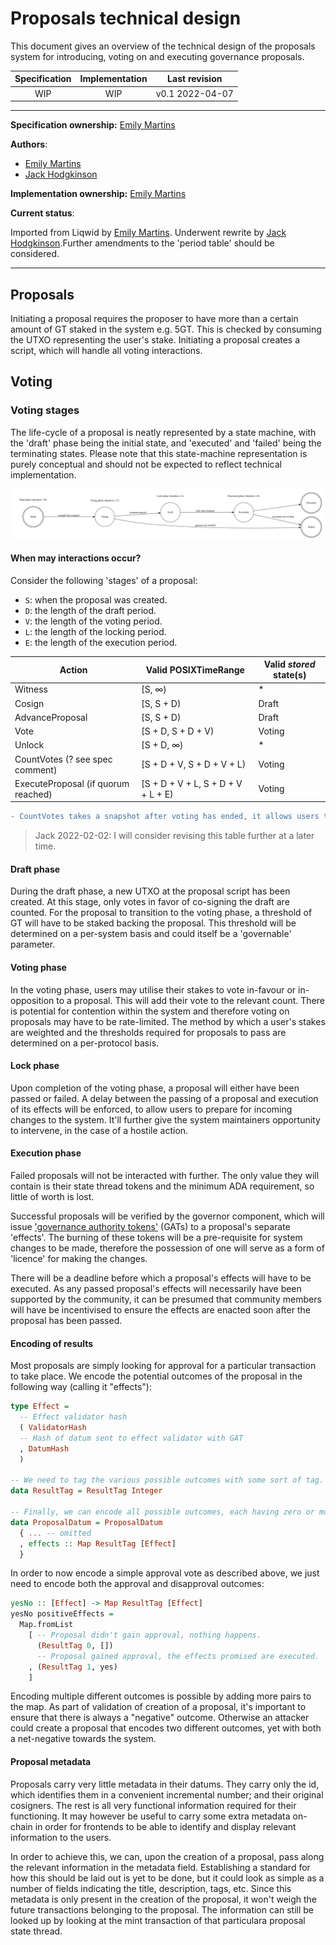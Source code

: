 # Proposals technical design

This document gives an overview of the technical design of the proposals system for introducing, voting on and executing governance proposals.

| Specification | Implementation | Last revision |
|:-----------:|:-----------:|:-------------:|
| WIP         |  WIP        | v0.1 2022-04-07    |

---

**Specification ownership:** [Emily Martins]

**Authors**:

-   [Emily Martins]
-   [Jack Hodgkinson]

**Implementation ownership:** [Emily Martins]

[Emily Martins]: https://github.com/emiflake

[Jack Hodgkinson]: https://github.com/jhodgdev

**Current status**:

Imported from Liqwid by [Emily Martins]. Underwent rewrite by [Jack Hodgkinson].Further amendments to the 'period table' should be considered.

---

## Proposals

Initiating a proposal requires the proposer to have more than a certain amount of GT staked in the system e.g. 5GT. This is checked by consuming the UTXO representing the user's stake. Initiating a proposal creates a script, which will handle all voting interactions.

## Voting

### Voting stages

The life-cycle of a proposal is neatly represented by a state machine, with the 'draft' phase being the initial state, and 'executed' and 'failed' being the terminating states. Please note that this state-machine representation is purely conceptual and should not be expected to reflect technical implementation.

![](../diagrams/ProposalStateMachine.svg)

#### When may interactions occur?

Consider the following 'stages' of a proposal:

-   `S`: when the proposal was created.
-   `D`: the length of the draft period.
-   `V`: the length of the voting period.
-   `L`: the length of the locking period.
-   `E`: the length of the execution period.

| Action                              | Valid POSIXTimeRange               | Valid _stored_ state(s) |
|-------------------------------------|------------------------------------|-------------------------|
| Witness                             | \[S, ∞)                             | \*                       |
| Cosign                              | \[S, S + D)                         | Draft                   |
| AdvanceProposal                     | \[S, S + D)                         | Draft                   |
| Vote                                | \[S + D, S + D + V)                 | Voting                  |
| Unlock                              | \[S + D, ∞)                         | \*                       |
| CountVotes (? see spec comment)     | \[S + D + V, S + D + V + L)         | Voting                  |
| ExecuteProposal (if quorum reached) | \[S + D + V + L, S + D + V + L + E) | Voting                  |

```diff
- CountVotes takes a snapshot after voting has ended, it allows users to unlock their stake without affecting votes, after the lock period has ended. This is an optional feature of locking, do we want this?
```

> Jack 2022-02-02: I will consider revising this table further at a later time.

#### Draft phase

During the draft phase, a new UTXO at the proposal script  has been created. At this stage, only votes in favor of co-signing the draft are counted. For the proposal to transition to the voting phase, a threshold of GT will have to be staked backing the proposal. This threshold will be determined on a per-system basis and could itself be a 'governable' parameter.

#### Voting phase

In the voting phase, users may utilise their stakes to vote in-favour or in-opposition to a proposal. This will add their vote to the relevant count. There is potential for contention within the system and therefore voting on proposals may have to be rate-limited. The method by which a user's stakes are weighted and the thresholds required for proposals to pass are determined on a per-protocol basis.

#### Lock phase

Upon completion of the voting phase, a proposal will either have been passed or failed. A delay between the passing of a proposal and execution of its effects will be enforced, to allow users to prepare for incoming changes to the system. It'll further give the system maintainers opportunity to intervene, in the case of a hostile action.

#### Execution phase

Failed proposals will not be interacted with further. The only value they will contain is their state thread tokens and the minimum ADA requirement, so little of worth is lost.

Successful proposals will be verified by the governor component, which will issue ['governance authority tokens'](/docs/tech-design/authority-tokens.md) (GATs) to a proposal's separate 'effects'. The burning of these tokens will be a pre-requisite for system changes to be made, therefore the possession of one will serve as a form of 'licence' for making the changes.

There will be a deadline before which a proposal's effects will have to be executed. As any passed proposal's effects will necessarily have been supported by the community, it can be presumed that community members will have be incentivised to ensure the effects are enacted soon after the proposal has been passed.

#### Encoding of results

Most proposals are simply looking for approval for a particular transaction to take place. We encode the potential outcomes of the proposal in the following way (calling it "effects"):

```haskell
type Effect =
  -- Effect validator hash
  ( ValidatorHash
  -- Hash of datum sent to effect validator with GAT
  , DatumHash
  )

-- We need to tag the various possible outcomes with some sort of tag.
data ResultTag = ResultTag Integer

-- Finally, we can encode all possible outcomes, each having zero or more effects.
data ProposalDatum = ProposalDatum
  { ... -- omitted
  , effects :: Map ResultTag [Effect]
  }
```

In order to now encode a simple approval vote as described above, we just need to encode both the approval and disapproval outcomes:

```haskell
yesNo :: [Effect] -> Map ResultTag [Effect]
yesNo positiveEffects =
  Map.fromList
    [ -- Proposal didn't gain approval, nothing happens.
      (ResultTag 0, [])
      -- Proposal gained approval, the effects promised are executed.
    , (ResultTag 1, yes)
    ]
```

Encoding multiple different outcomes is possible by adding more pairs to the map. As part of validation of creation of a proposal, it's important to ensure that there is always a "negative" outcome. Otherwise an attacker could create a proposal that encodes two different outcomes, yet with both a net-negative towards the system.

#### Proposal metadata

Proposals carry very little metadata in their datums. They carry only the id, which identifies them in a convenient incremental number; and their original cosigners. The rest is all very functional information required for their functioning. It may however be useful to carry some extra metadata on-chain in order for frontends to be able to identify and display relevant information to the users.

In order to achieve this, we can, upon the creation of a proposal, pass along the relevant information in the metadata field. Establishing a standard for how this should be laid out is yet to be done, but it could look as simple as a number of fields indicating the title, description, tags, etc. Since this metadata is only present in the creation of the proposal, it won't weigh the future transactions belonging to the proposal. The information can still be looked up by looking at the mint transaction of that particulara proposal state thread.
